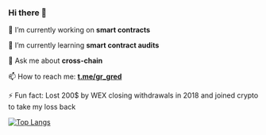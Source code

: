 ### Hi there 👋

🔭 I’m currently working on **smart contracts**

🌱 I’m currently learning **smart contract audits**

💬 Ask me about **cross-chain**

📫 How to reach me: **[t.me/gr_gred](https://t.me/gr_gred)**

⚡ Fun fact: Lost 200$ by WEX closing withdrawals in 2018 and joined crypto to take my loss back

[![Top Langs](https://github-readme-stats.vercel.app/api/top-langs/?username=grGred&layout=compact&exclude_repo=Audits-C4)](https://github.com/anuraghazra/github-readme-stats)
